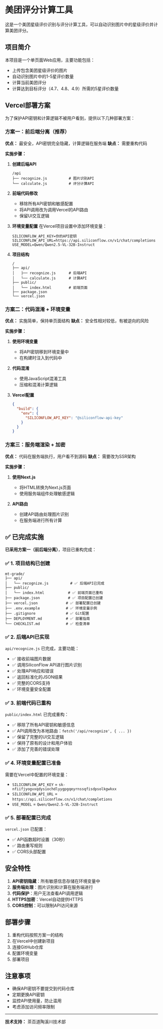 # 美团评分计算工具

这是一个美团星级评价识别与评分计算工具，可以自动识别图片中的星级评价并计算美团评分。

## 项目简介

本项目是一个单页面Web应用，主要功能包括：
- 上传包含美团星级评价的图片
- 自动识别图片中的1-5星评价数量
- 计算当前美团评分
- 计算达到目标评分（4.7、4.8、4.9）所需的5星评价数量

## Vercel部署方案

为了保护API密钥和计算逻辑不被用户看到，提供以下几种部署方案：

### 方案一：前后端分离（推荐）

**优点：** 最安全，API密钥完全隐藏，计算逻辑在服务端
**缺点：** 需要重构代码

**实施步骤：**

1. **创建后端API**
   ```
   /api
   ├── recognize.js          # 图片识别API
   └── calculate.js          # 评分计算API
   ```

2. **前端代码修改**
   - 移除所有API密钥和敏感配置
   - 将API调用改为调用Vercel的API路由
   - 保留UI交互逻辑

3. **环境变量配置**
   在Vercel项目设置中添加环境变量：
   ```
   SILICONFLOW_API_KEY=你的API密钥
   SILICONFLOW_API_URL=https://api.siliconflow.cn/v1/chat/completions
   USE_MODEL=Qwen/Qwen2.5-VL-32B-Instruct
   ```

4. **项目结构**
   ```
   /
   ├── api/
   │   ├── recognize.js      # 后端API
   │   └── calculate.js      # 计算API
   ├── public/
   │   └── index.html        # 前端页面
   ├── package.json
   └── vercel.json
   ```

### 方案二：代码混淆 + 环境变量

**优点：** 实施简单，保持单页面结构
**缺点：** 安全性相对较低，有被逆向的风险

**实施步骤：**

1. **使用环境变量**
   - 将API密钥移到环境变量中
   - 在构建时注入到代码中

2. **代码混淆**
   - 使用JavaScript混淆工具
   - 压缩和混淆计算逻辑

3. **Vercel配置**
   ```json
   {
     "build": {
       "env": {
         "SILICONFLOW_API_KEY": "@siliconflow-api-key"
       }
     }
   }
   ```

### 方案三：服务端渲染 + 加密

**优点：** 代码在服务端执行，用户看不到源码
**缺点：** 需要改为SSR架构

**实施步骤：**

1. **使用Next.js**
   - 将HTML转换为Next.js页面
   - 使用服务端组件处理敏感逻辑

2. **API路由**
   - 创建API路由处理图片识别
   - 在服务端进行所有计算

## ✅ 已完成实施

**已采用方案一（前后端分离）**，项目已重构完成：

### ✅ 1. 项目结构已创建

```
mt-grade/
├── api/
│   └── recognize.js          # ✅ 后端API已完成
├── public/
│   └── index.html           # ✅ 前端页面已重构
├── package.json             # ✅ 项目配置已创建
├── vercel.json             # ✅ 部署配置已创建
├── .env.example            # ✅ 环境变量示例
├── .gitignore              # ✅ Git配置
├── DEPLOYMENT.md           # ✅ 部署指南
└── CHECKLIST.md            # ✅ 检查清单
```

### ✅ 2. 后端API已实现

`api/recognize.js` 已完成，主要功能：
- ✅ 接收前端图片数据
- ✅ 调用SiliconFlow API进行图片识别
- ✅ 处理API响应和错误
- ✅ 返回标准化的JSON结果
- ✅ 完整的CORS支持
- ✅ 环境变量安全配置

### ✅ 3. 前端代码已重构

`public/index.html` 已完成重构：
- ✅ 移除了所有API密钥和敏感信息
- ✅ API调用改为本地路由：`fetch('/api/recognize', { ... })`
- ✅ 保留了完整的UI交互逻辑
- ✅ 保持了原有的设计和用户体验
- ✅ 添加了完善的错误处理

### ✅ 4. 环境变量配置已准备

需要在Vercel中配置的环境变量：
- `SILICONFLOW_API_KEY` = `sk-nfiifjyogvxqdysiochdlyygpgqeyrnssqfisdpsolkgwkxx`
- `SILICONFLOW_API_URL` = `https://api.siliconflow.cn/v1/chat/completions`
- `USE_MODEL` = `Qwen/Qwen2.5-VL-32B-Instruct`

### ✅ 5. 部署配置已完成

`vercel.json` 已配置：
- ✅ API函数超时设置（30秒）
- ✅ 路由重写规则
- ✅ CORS头部配置

## 安全特性

1. **API密钥隐藏**：所有敏感信息存储在环境变量中
2. **服务端处理**：图片识别和计算在服务端进行
3. **代码保护**：用户无法查看API调用逻辑
4. **HTTPS加密**：Vercel自动提供HTTPS
5. **CORS控制**：可以限制API访问来源

## 部署步骤

1. 重构代码按照方案一的结构
2. 在Vercel中创建新项目
3. 连接GitHub仓库
4. 配置环境变量
5. 部署项目

## 注意事项

- 确保API密钥不要提交到代码仓库
- 定期更换API密钥
- 监控API使用量，防止滥用
- 考虑添加访问频率限制

---

**技术支持：** 茶百道陶溪川技术部
